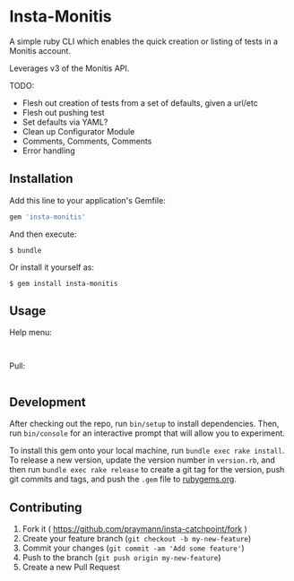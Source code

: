 # Insta-Monitis

A simple ruby CLI which enables the quick creation or listing of tests in a Monitis account.

Leverages v3 of the Monitis API.

TODO:
* Flesh out creation of tests from a set of defaults, given a url/etc
* Flesh out pushing test
* Set defaults via YAML?
* Clean up Configurator Module
* Comments, Comments, Comments
* Error handling

## Installation

Add this line to your application's Gemfile:

```ruby
gem 'insta-monitis'
```

And then execute:

    $ bundle

Or install it yourself as:

    $ gem install insta-monitis

## Usage

Help menu:
```ruby
 
```
Pull:
```ruby

```

## Development

After checking out the repo, run `bin/setup` to install dependencies. Then, run `bin/console` for an interactive prompt that will allow you to experiment.

To install this gem onto your local machine, run `bundle exec rake install`. To release a new version, update the version number in `version.rb`, and then run `bundle exec rake release` to create a git tag for the version, push git commits and tags, and push the `.gem` file to [rubygems.org](https://rubygems.org).

## Contributing

1. Fork it ( https://github.com/praymann/insta-catchpoint/fork )
2. Create your feature branch (`git checkout -b my-new-feature`)
3. Commit your changes (`git commit -am 'Add some feature'`)
4. Push to the branch (`git push origin my-new-feature`)
5. Create a new Pull Request

